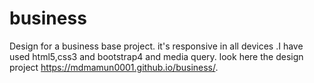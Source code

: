 # business
Design for  a business base project. it's responsive in all devices .I have used html5,css3 and bootstrap4 and media query. look here the design project https://mdmamun0001.github.io/business/.
